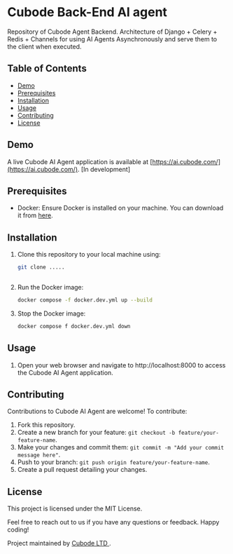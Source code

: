 
# Cubode Back-End  AI agent 

Repository of Cubode Agent Backend. Architecture of Django + Celery + Redis + Channels for using AI Agents Asynchronously and serve them to the client when executed.

## Table of Contents

- [Demo](#demo)
- [Prerequisites](#prerequisites)
- [Installation](#installation)
- [Usage](#usage)
- [Contributing](#contributing)
- [License](#license)


## Demo

A live Cubode AI Agent  application is available at [https://ai.cubode.com/](https://ai.cubode.com/). [In development]


## Prerequisites
- Docker: Ensure Docker is installed on your machine. You can download it from [here](https://www.docker.com/get-started).

## Installation

1. Clone this repository to your local machine using:

   ```bash
   git clone .....
 
2. Run the Docker image: 

     ```bash
   docker compose -f docker.dev.yml up --build

4. Stop the Docker image: 

     ```bash
   docker compose f docker.dev.yml down


## Usage


1. Open your web browser and navigate to http://localhost:8000 to access the Cubode AI Agent  application.


## Contributing

Contributions to Cubode AI Agent are welcome! To contribute:

1. Fork this repository.
2. Create a new branch for your feature: `git checkout -b feature/your-feature-name`.
3. Make your changes and commit them: `git commit -m "Add your commit message here"`.
4. Push to your branch: `git push origin feature/your-feature-name`.
5. Create a pull request detailing your changes.

## License

This project is licensed under the MIT License.

Feel free to reach out to us if you have any questions or feedback. Happy coding!

Project maintained by [Cubode LTD ](####).
